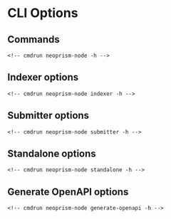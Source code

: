 # CLI Options

## Commands

```
<!-- cmdrun neoprism-node -h -->
```

## Indexer options

```
<!-- cmdrun neoprism-node indexer -h -->
```

## Submitter options

```
<!-- cmdrun neoprism-node submitter -h -->
```

## Standalone options

```
<!-- cmdrun neoprism-node standalone -h -->
```

## Generate OpenAPI options

```
<!-- cmdrun neoprism-node generate-openapi -h -->
```
